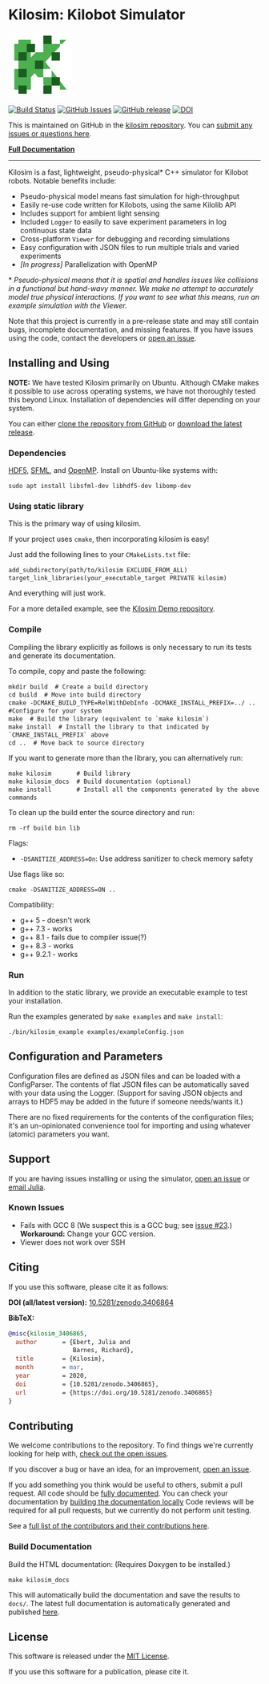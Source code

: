 # Kilosim: Kilobot Simulator

![Kilosim logo](docs/logo.svg)

[![Build Status](https://travis-ci.com/jtebert/kilosim.svg?token=s6ZVW1bvfNjgbZQh2x9M&branch=master)](https://travis-ci.com/jtebert/kilosim)
[![GitHub Issues](https://img.shields.io/github/issues/jtebert/kilosim.svg)](https://github.com/jtebert/kilosim/issues)
[![GitHub release](https://img.shields.io/github/release-pre/jtebert/kilosim?color=yellow)](https://github.com/jtebert/kilosim/releases)
[![DOI](https://zenodo.org/badge/DOI/10.5281/zenodo.3406864.svg)](https://doi.org/10.5281/zenodo.3406864)


This is maintained on GitHub in the [kilosim repository](https://github.com/jtebert/kilosim). You can [submit any issues or questions here](https://github.com/jtebert/kilosim/issues).

[**Full Documentation**](https://jtebert.github.io/kilosim/index.html)

---

Kilosim is a fast, lightweight, pseudo-physical* C++ simulator for Kilobot robots. Notable benefits include:

- Pseudo-physical model means fast simulation for high-throughput
- Easily re-use code written for Kilobots, using the same Kilolib API
- Includes support for ambient light sensing
- Included `Logger` to easily to save experiment parameters in log continuous state data
- Cross-platform `Viewer` for debugging and recording simulations
- Easy configuration with JSON files to run multiple trials and varied experiments
- *[In progress]* Parallelization with OpenMP

\* *Pseudo-physical means that it is spatial and handles issues like collisions in a functional but hand-wavy manner. We make no attempt to accurately model true physical interactions. If you want to see what this means, run an example simulation with the Viewer.*

Note that this project is currently in a pre-release state and may still contain bugs, incomplete documentation, and missing features. If you have issues using the code, contact the developers or [open an issue](https://github.com/jtebert/kilosim/issues/new).

## Installing and Using

**NOTE:** We have tested Kilosim primarily on Ubuntu. Although CMake makes it possible to use across operating systems, we have not thoroughly tested this beyond Linux. Installation of dependencies will differ depending on your system.

You can either [clone the repository from GitHub](https://github.com/jtebert/kilosim) or [download the latest release](https://github.com/jtebert/kilosim/releases).

### Dependencies

[HDF5](https://portal.hdfgroup.org/display/HDF5/HDF5), [SFML](https://www.sfml-dev.org/index.php), and [OpenMP](https://www.openmp.org/). Install on Ubuntu-like systems with:

    sudo apt install libsfml-dev libhdf5-dev libomp-dev

### Using static library

This is the primary way of using kilosim.

If your project uses `cmake`, then incorporating kilosim is easy!

Just add the following lines to your `CMakeLists.txt` file:

    add_subdirectory(path/to/kilosim EXCLUDE_FROM_ALL)
    target_link_libraries(your_executable_target PRIVATE kilosim)

And everything will just work.

For a more detailed example, see the [Kilosim Demo repository](https://github.com/jtebert/kilosim-demo).

### Compile

Compiling the library explicitly as follows is only necessary to run its tests
and generate its documentation.

To compile, copy and paste the following:

    mkdir build  # Create a build directory
    cd build  # Move into build directory
    cmake -DCMAKE_BUILD_TYPE=RelWithDebInfo -DCMAKE_INSTALL_PREFIX=../ ..  #Configure for your system
    make  # Build the library (equivalent to `make kilosim`)
    make install  # Install the library to that indicated by `CMAKE_INSTALL_PREFIX` above
    cd ..  # Move back to source directory

If you want to generate more than the library, you can alternatively run:

    make kilosim       # Build library
    make kilosim_docs  # Build documentation (optional)
    make install       # Install all the components generated by the above commands

To clean up the build enter the source directory and run:

    rm -rf build bin lib

Flags:

 * `-DSANITIZE_ADDRESS=On`: Use address sanitizer to check memory safety

Use flags like so:

    cmake -DSANITIZE_ADDRESS=ON ..

Compatibility:

 * g++ 5   - doesn't work
 * g++ 7.3 - works
 * g++ 8.1 - fails due to compiler issue(?)
 * g++ 8.3 - works
 * g++ 9.2.1 - works

### Run

In addition to the static library, we provide an executable example to test your installation.

Run the examples generated by `make examples` and `make install`:

    ./bin/kilosim_example examples/exampleConfig.json

## Configuration and Parameters

Configuration files are defined as JSON files and can be loaded with a ConfigParser. The contents of flat JSON files can be automatically saved with your data using the Logger. (Support for saving JSON objects and arrays to HDF5 may be added in the future if someone needs/wants it.)

There are no fixed requirements for the contents of the configuration files; it's an un-opinionated convenience tool for importing and using whatever (atomic) parameters you want.

## Support

If you are having issues installing or using the simulator, [open an issue](https://github.com/jtebert/kilosim/issues/new) or [email Julia](mailto:julia@juliaebert.com).

### Known Issues

- Fails with GCC 8 (We suspect this is a GCC bug; see [issue #23](https://github.com/jtebert/kilosim/issues/23).) **Workaround:** Change your GCC version.
- Viewer does not work over SSH

## Citing

If you use this software, please cite it as follows:

**DOI (all/latest version):** [10.5281/zenodo.3406864](https://doi.org/10.5281/zenodo.3406864)

**BibTeX:**

```bibtex
@misc{kilosim_3406865,
  author       = {Ebert, Julia and
                  Barnes, Richard},
  title        = {Kilosim},
  month        = mar,
  year         = 2020,
  doi          = {10.5281/zenodo.3406865},
  url          = {https://doi.org/10.5281/zenodo.3406865}
}
```

## Contributing

We welcome contributions to the repository. To find things we're currently looking for help with, [check out the open issues](https://github.com/jtebert/kilosim/issues?utf8=✓&q=is%3Aissue+is%3Aopen+).

If you discover a bug or have an idea, for an improvement, [open an issue](https://github.com/jtebert/kilosim/issues/new).

If you add something you think would be useful to others, submit a pull request. All code should be [fully documented](http://www.doxygen.nl/manual/docblocks.html). You can check your documentation by [building the documentation locally](#build-documentation) Code reviews will be required for all pull requests, but we currently do not perform unit testing.

See a [full list of the contributors and their contributions here]([CONTRIBUTORS.md](https://github.com/jtebert/kilosim/blob/master/CONTRIBUTORS.md)).

### Build Documentation

Build the HTML documentation: (Requires Doxygen to be installed.)

    make kilosim_docs

This will automatically build the documentation and save the results to `docs/`. The latest full documentation is automatically generated and published [here](https://jtebert.github.io/kilosim/index.html).

## License

This software is released under the [MIT License](https://github.com/jtebert/kilosim/blob/master/LICENSE).

If you use this software for a publication, please cite it.
